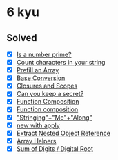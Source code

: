 # 6 kyu

## Solved

* [x] [Is a number prime?](https://www.codewars.com/kata/5262119038c0985a5b00029f)
* [x] [Count characters in your string](https://www.codewars.com/kata/52efefcbcdf57161d4000091)
* [x] [Prefill an Array](https://www.codewars.com/kata/54129112fb7c188740000162)
* [x] [Base Conversion](https://www.codewars.com/kata/526a569ca578d7e6e300034e)
* [x] [Closures and Scopes](https://www.codewars.com/kata/526ec46d6f5e255e150002d1)
* [x] [Can you keep a secret?](https://www.codewars.com/kata/5351b35ebaeb67f9110012d2)
* [x] [Function Composition](https://www.codewars.com/kata/5421c6a2dda52688f6000af8)
* [x] [Function composition](https://www.codewars.com/kata/5655c60db4c2ce0c2e000026)
* [x] ["Stringing"+"Me"+"Along"](https://www.codewars.com/kata/55f4a44eb72a0fa91600001e)
* [x] [new with apply](https://www.codewars.com/kata/53c7da8baf72924af8000405)
* [x] [Extract Nested Object Reference](https://www.codewars.com/kata/527a6e602a7db3456e000a2b)
* [x] [Array Helpers](https://www.codewars.com/kata/525d50d2037b7acd6e000534)
* [x] [Sum of Digits / Digital Root](https://www.codewars.com/kata/541c8630095125aba6000c00)
